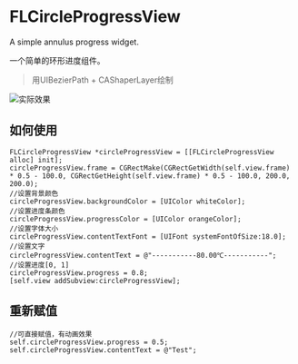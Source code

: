 # FLCircleProgressView
A simple annulus progress widget.

一个简单的环形进度组件。

> 用UIBezierPath + CAShaperLayer绘制

![实际效果](https://upload-images.jianshu.io/upload_images/2871024-b2eda4ad9dacec56.png?imageMogr2/auto-orient/strip%7CimageView2/2/w/240)

## 如何使用

```objc
FLCircleProgressView *circleProgressView = [[FLCircleProgressView alloc] init];
circleProgressView.frame = CGRectMake(CGRectGetWidth(self.view.frame) * 0.5 - 100.0, CGRectGetHeight(self.view.frame) * 0.5 - 100.0, 200.0, 200.0);
//设置背景颜色
circleProgressView.backgroundColor = [UIColor whiteColor];
//设置进度条颜色
circleProgressView.progressColor = [UIColor orangeColor];
//设置字体大小
circleProgressView.contentTextFont = [UIFont systemFontOfSize:18.0];
//设置文字
circleProgressView.contentText = @"-----------80.00℃-----------";
//设置进度[0, 1]
circleProgressView.progress = 0.8;
[self.view addSubview:circleProgressView];
```

## 重新赋值

```obj
//可直接赋值，有动画效果
self.circleProgressView.progress = 0.5;
self.circleProgressView.contentText = @"Test";
```

